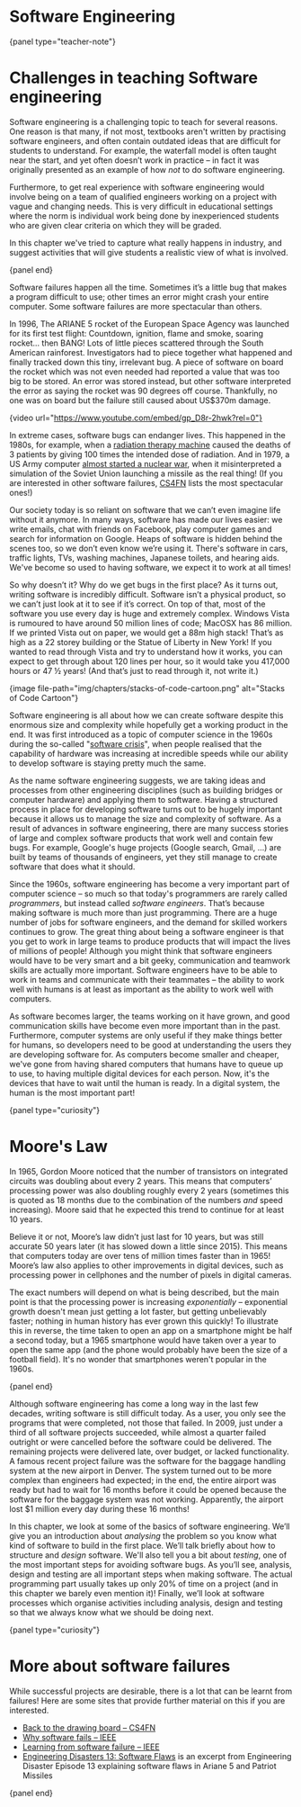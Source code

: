 # Software Engineering

{panel type="teacher-note"}

# Challenges in teaching Software engineering

Software engineering is a challenging topic to teach for several reasons.
One reason is that many, if not most, textbooks aren't written by practising software engineers, and often contain outdated ideas that are difficult for students to understand.
For example, the waterfall model is often taught near the start, and yet often doesn’t work in practice &ndash; in fact it was originally presented as an example of how *not* to do software engineering.

Furthermore, to get real experience with software engineering would involve being on a team of qualified engineers working on a project with vague and changing needs.
This is very difficult in educational settings where the norm is individual work being done by inexperienced students who are given clear criteria on which they will be graded.

In this chapter we've tried to capture what really happens in industry, and suggest activities that will give students a realistic view of what is involved.

{panel end}

Software failures happen all the time.
Sometimes it’s a little bug that makes a program difficult to use; other times an error might crash your entire computer.
Some software failures are more spectacular than others.

In 1996, The ARIANE 5 rocket of the European Space Agency was launched for its first test flight: Countdown, ignition, flame and smoke, soaring rocket... then BANG!
Lots of little pieces scattered through the South American rainforest.
Investigators had to piece together what happened and finally tracked down this tiny, irrelevant bug.
A piece of software on board the rocket which was not even needed had reported a value that was too big to be stored.
An error was stored instead, but other software interpreted the error as saying the rocket was 90 degrees off course.
Thankfully, no one was on board but the failure still caused about US$370m damage.

{video url="https://www.youtube.com/embed/gp_D8r-2hwk?rel=0"}

In extreme cases, software bugs can endanger lives.
This happened in the 1980s, for example, when a [radiation therapy machine](https://en.wikipedia.org/wiki/Therac) caused the deaths of 3 patients by giving 100 times the intended dose of radiation.
And in 1979, a US Army computer [almost started a nuclear war](https://nsarchive2.gwu.edu/nukevault/ebb371/), when it misinterpreted a simulation of the Soviet Union launching a missile as the real thing!
(If you are interested in other software failures, [CS4FN](http://www.cs4fn.org/softwareengineering/backtodrawingboard.php) lists the most spectacular ones!)

Our society today is so reliant on software that we can’t even imagine life without it anymore.
In many ways, software has made our lives easier: we write emails, chat with friends on Facebook, play computer games and search for information on Google.
Heaps of software is hidden behind the scenes too, so we don’t even know we’re using it.
There's software in cars, traffic lights, TVs, washing machines, Japanese toilets, and hearing aids.
We've become so used to having software, we expect it to work at all times!

So why doesn’t it?
Why do we get bugs in the first place?
As it turns out, writing software is incredibly difficult.
Software isn’t a physical product, so we can’t just look at it to see if it’s correct.
On top of that, most of the software you use every day is huge and extremely complex.
Windows Vista is rumoured to have around 50 million lines of code; MacOSX has 86 million.
If we printed Vista out on paper, we would get a 88m high stack!
That’s as high as a 22 storey building or the Statue of Liberty in New York!
If you wanted to read through Vista and try to understand how it works, you can expect to get through about 120 lines per hour, so it would take you 417,000 hours or 47 ½ years!
(And that’s just to read through it, not write it.)

{image file-path="img/chapters/stacks-of-code-cartoon.png" alt="Stacks of Code Cartoon"}

Software engineering is all about how we can create software despite this enormous size and complexity while hopefully get a working product in the end.
It was first introduced as a topic of computer science in the 1960s during the so-called "[software crisis](https://en.wikipedia.org/wiki/Software_crisis)", when people realised that the capability of hardware was increasing at incredible speeds while our ability to develop software is staying pretty much the same.

As the name software engineering suggests, we are taking ideas and processes from other engineering disciplines (such as building bridges or computer hardware) and applying them to software.
Having a structured process in place for developing software turns out to be hugely important because it allows us to manage the size and complexity of software.
As a result of advances in software engineering, there are many success stories of large and complex software products that work well and contain few bugs.
For example, Google's huge projects (Google search, Gmail, …) are built by teams of thousands of engineers, yet they still manage to create software that does what it should.

Since the 1960s, software engineering has become a very important part of computer science &ndash; so much so that today's programmers are rarely called *programmers*, but instead called *software engineers*.
That’s because making software is much more than just programming.
There are a huge number of jobs for software engineers, and the demand for skilled workers continues to grow.
The great thing about being a software engineer is that you get to work in large teams to produce products that will impact the lives of millions of people!
Although you might think that software engineers would have to be very smart and a bit geeky, communication and teamwork skills are actually more important.
Software engineers have to be able to work in teams and communicate with their teammates &ndash; the ability to work well with humans is at least as important as the ability to work well with computers.

As software becomes larger, the teams working on it have grown, and good communication skills have become even more important than in the past.
Furthermore, computer systems are only useful if they make things better for humans, so developers need to be good at understanding the users they are developing software for.
As computers become smaller and cheaper, we've gone from having shared computers that humans have to queue up to use, to having multiple digital devices for each person.
Now, it's the devices that have to wait until the human is ready.
In a digital system, the human is the most important part!

{panel type="curiosity"}

# Moore's Law

In 1965, Gordon Moore noticed that the number of transistors on integrated circuits was doubling about every 2 years.
This means that computers’ processing power was also doubling roughly every 2 years (sometimes this is quoted as 18 months due to the combination of the numbers *and* speed increasing).
Moore said that he expected this trend to continue for at least 10 years.

Believe it or not, Moore’s law didn’t just last for 10 years, but was still accurate 50 years later (it has slowed down a little since 2015).
This means that computers today are over tens of million times faster than in 1965!
Moore’s law also applies to other improvements in digital devices, such as processing power in cellphones and the number of pixels in digital cameras.

The exact numbers will depend on what is being described, but the main point is that the processing power is increasing *exponentially* &ndash; exponential growth doesn't mean just getting a lot faster, but getting unbelievably faster; nothing in human history has ever grown this quickly!
To illustrate this in reverse, the time taken to open an app on a smartphone might be half a second today, but a 1965 smartphone would have taken over a year to open the same app (and the phone would probably have been the size of a football field).
It's no wonder that smartphones weren't popular in the 1960s.

{panel end}

Although software engineering has come a long way in the last few decades, writing software is still difficult today.
As a user, you only see the programs that were completed, not those that failed.
In 2009, just under a third of all software projects succeeded, while almost a quarter failed outright or were cancelled before the software could be delivered.
The remaining projects were delivered late, over budget, or lacked functionality.
A famous recent project failure was the software for the baggage handling system at the new airport in Denver.
The system turned out to be more complex than engineers had expected; in the end, the entire airport was ready but had to wait for 16 months before it could be opened because the software for the baggage system was not working.
Apparently, the airport lost $1 million every day during these 16 months!

In this chapter, we look at some of the basics of software engineering.
We’ll give you an introduction about *analysing* the problem so you know what kind of software to build in the first place.
We’ll talk briefly about how to structure and *design* software.
We'll also tell you a bit about *testing*, one of the most important steps for avoiding software bugs.
As you’ll see, analysis, design and testing are all important steps when making software.
The actual programming part usually takes up only 20% of time on a project (and in this chapter we barely even mention it)!
Finally, we’ll look at software processes which organise activities including analysis, design and testing so that we always know what we should be doing next.

{panel type="curiosity"}

# More about software failures

While successful projects are desirable, there is a lot that can be learnt from failures!
Here are some sites that provide further material on this if you are interested.

- [Back to the drawing board &ndash; CS4FN](http://www.cs4fn.org/softwareengineering/backtodrawingboard.php)
- [Why software fails &ndash; IEEE](http://spectrum.ieee.org/computing/software/why-software-fails)
- [Learning from software failure &ndash; IEEE](http://spectrum.ieee.org/computing/software/learning-from-software-failure)
- [Engineering Disasters 13: Software Flaws](http://youtu.be/EMVBLg2MrLs) is an excerpt from Engineering Disaster Episode 13 explaining software flaws in Ariane 5 and Patriot Missiles

{panel end}
